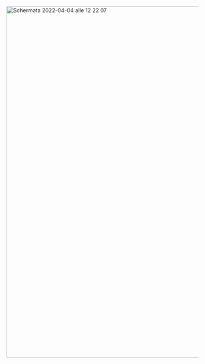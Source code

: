 <img width="919" alt="Schermata 2022-04-04 alle 12 22 07" src="https://user-images.githubusercontent.com/101179716/161524809-fc3daf50-ff7f-478a-9c43-727c44c1f189.png">
